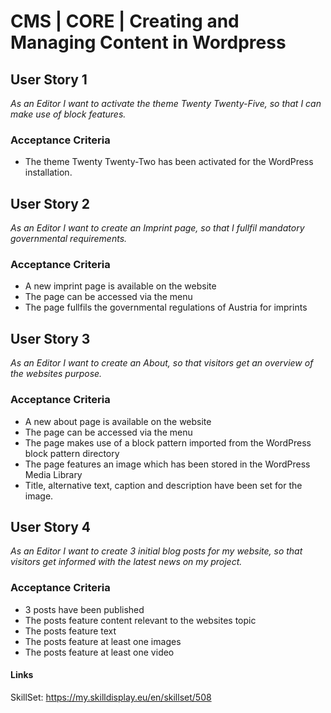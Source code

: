 # CMS | CORE | Creating and Managing Content in Wordpress

## User Story 1
*As an Editor I want to activate the theme Twenty Twenty-Five, so that I can make use of block features.*

### Acceptance Criteria
- The theme Twenty Twenty-Two has been activated for the WordPress installation.

## User Story 2
*As an Editor I want to create an Imprint page, so that I fullfil mandatory governmental requirements.*

### Acceptance Criteria
- A new imprint page is available on the website
- The page can be accessed via the menu
- The page fullfils the governmental regulations of Austria for imprints

## User Story 3
*As an Editor I want to create an About, so that visitors get an overview of the websites purpose.*

### Acceptance Criteria
- A new about page is available on the website
- The page can be accessed via the menu
- The page makes use of a block pattern imported from the WordPress block pattern directory
- The page features an image which has been stored in the WordPress Media Library
- Title, alternative text, caption and description have been set for the image.

## User Story 4
*As an Editor I want to create 3 initial blog posts for my website, so that visitors get informed with the latest news on my project.*

### Acceptance Criteria
- 3 posts have been published
- The posts feature content relevant to the websites topic
- The posts feature text
- The posts feature at least one images
- The posts feature at least one video

#### Links
SkillSet: https://my.skilldisplay.eu/en/skillset/508
